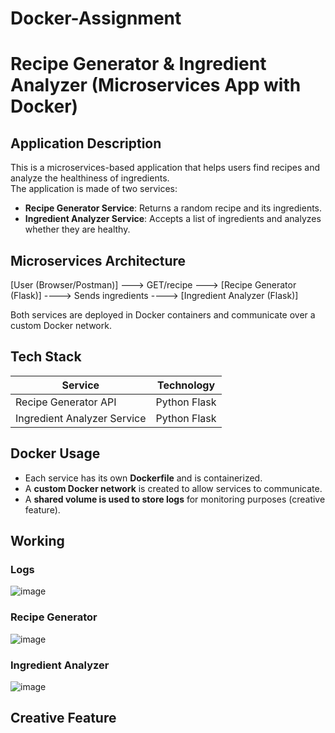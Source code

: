 # Docker-Assignment
# Recipe Generator & Ingredient Analyzer (Microservices App with Docker)

## Application Description
This is a microservices-based application that helps users find recipes and analyze the healthiness of ingredients.  
The application is made of two services:
- **Recipe Generator Service**: Returns a random recipe and its ingredients.
- **Ingredient Analyzer Service**: Accepts a list of ingredients and analyzes whether they are healthy.

## Microservices Architecture
[User (Browser/Postman)] ---> GET/recipe ---> [Recipe Generator (Flask)] ----> Sends ingredients ----> [Ingredient Analyzer (Flask)]

Both services are deployed in Docker containers and communicate over a custom Docker network.

## Tech Stack
|           Service           |  Technology  |
|-----------------------------|--------------|
| Recipe Generator API        | Python Flask |
| Ingredient Analyzer Service | Python Flask |

## Docker Usage
- Each service has its own **Dockerfile** and is containerized.
- A **custom Docker network** is created to allow services to communicate.
- A **shared volume is used to store logs** for monitoring purposes (creative feature).

## Working
### Logs
![image](https://github.com/user-attachments/assets/88db95ff-6e80-45d9-8c6c-2fbd7b48604d)
### Recipe Generator
![image](https://github.com/user-attachments/assets/8d6fdb98-3edb-4321-ab28-80083fd7780f)
### Ingredient Analyzer
![image](https://github.com/user-attachments/assets/8bc06979-21ee-4f90-9fed-de846d00502a)

## Creative Feature
